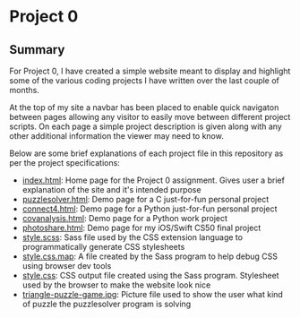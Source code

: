 # Project 0

## Summary
For Project 0, I have created a simple website meant to display and highlight some of the various coding projects
I have written over the last couple of months. 

At the top of my site a navbar has been placed to enable quick navigaton between pages 
allowing any visitor to easily move between different project scripts. 
On each page a simple project description is given along with any other additional information the viewer may need to know. 

Below are some brief explanations of each project file in this repository as per the project specifications: 
* [index.html](https://github.com/cbenade/CS50W-project0/blob/master/index.html): Home page for the Project 0 assignment. Gives user a brief explanation of the site and it's intended purpose
* [puzzlesolver.html](https://github.com/cbenade/CS50W-project0/blob/master/puzzlesolver.html): Demo page for a C just-for-fun personal project
* [connect4.html](https://github.com/cbenade/CS50W-project0/blob/master/connect4.html): Demo page for a Python just-for-fun personal project
* [covanalysis.html](https://github.com/cbenade/CS50W-project0/blob/master/covanalysis.html): Demo page for a Python work project
* [photoshare.html](https://github.com/cbenade/CS50W-project0/blob/master/photoshare.html): Demo page for my iOS/Swift CS50 final project
* [style.scss](https://github.com/cbenade/CS50W-project0/blob/master/style.scss): Sass file used by the CSS extension language to programmatically generate CSS stylesheets
* [style.css.map](https://github.com/cbenade/CS50W-project0/blob/master/style.css.map): A file created by the Sass program to help debug CSS using browser dev tools
* [style.css](https://github.com/cbenade/CS50W-project0/blob/master/style.css): CSS output file created using the Sass program. Stylesheet used by the browser to make the website look nice
* [triangle-puzzle-game.jpg](https://github.com/cbenade/CS50W-project0/blob/master/triangle-puzzle-game.jpg): Picture file used to show the user what kind of puzzle the puzzlesolver program is solving
